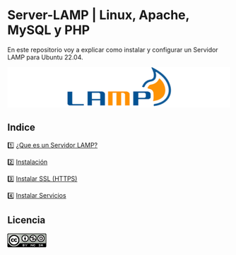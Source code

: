 # Server-LAMP | Linux, Apache, MySQL y PHP
En este repositorio voy a explicar como instalar y configurar un Servidor LAMP para Ubuntu 22.04.

![LAMP](https://github.com/kikeloppez/Server-LAMP/blob/main/contenido/lamp.png)

## Indice
:one: [¿Que es un Servidor LAMP?]()

:two: [Instalación]()

:three: [Instalar SSL (HTTPS)]()

:four: [Instalar Servicios]()

## Licencia
![LICENCIA](https://github.com/kikelopser/tarea-chocolatey/blob/main/Imagenes/licencia.png)
